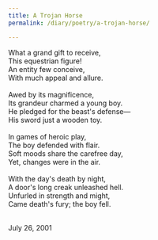 ```yaml
---
title: A Trojan Horse
permalink: /diary/poetry/a-trojan-horse/

---
```

<div class="poetry">

What a grand gift to receive,<br/>
This equestrian figure!<br/>
An entity few conceive,<br/>
With much appeal and allure.<br/>
<br/>
Awed by its magnificence,<br/>
Its grandeur charmed a young boy.<br/>
He pledged for the beast's defense—<br/>
His sword just a wooden toy.<br/>
<br/>
In games of heroic play,<br/>
The boy defended with flair.<br/>
Soft moods share the carefree day,<br/>
Yet, changes were in the air.<br/>
<br/>
With the day's death by night,<br/>
A door's long creak unleashed hell.<br/>
Unfurled in strength and might,<br/>
Came death's fury; the boy fell.<br/>
<br/>

<div class="poetry_date">July 26, 2001</div>



</div>
